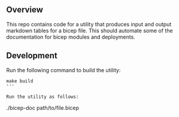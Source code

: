 ## Overview

This repo contains code for a utility that produces input and output markdown tables for a bicep file.
This should automate some of the documentation for bicep modules and deployments.

## Development

Run the following command to build the utility:
```
make build
'''

Run the utility as follows:
```
./bicep-doc path/to/file.bicep
```
